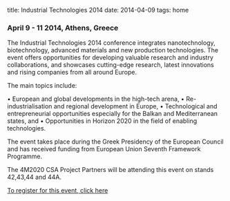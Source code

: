 title: Industrial Technologies 2014
date: 2014-04-09 
tags: home


### April 9 - 11 2014, Athens, Greece


The Industrial Technologies 2014 conference integrates nanotechnology, biotechnology, advanced materials and new production technologies. The event offers opportunities for developing valuable research and industry collaborations, and showcases cutting-edge research, latest innovations and rising companies from all around Europe.

The main topics include:

• European and global developments in the high-tech arena,
• Re-industrialisation and regional development in Europe,
• Technological and entrepreneurial opportunities especially for the Balkan and Mediterranean states, and
• Opportunities in Horizon 2020 in the field of enabling technologies.

The event takes place during the Greek Presidency of the European Council and has received funding from European Union Seventh Framework Programme.

The 4M2020 CSA Project Partners will be attending this event on stands 42,43,44 and 44A.

[To register for this event, click here](http://www.industrialtechnologies2014.eu/)